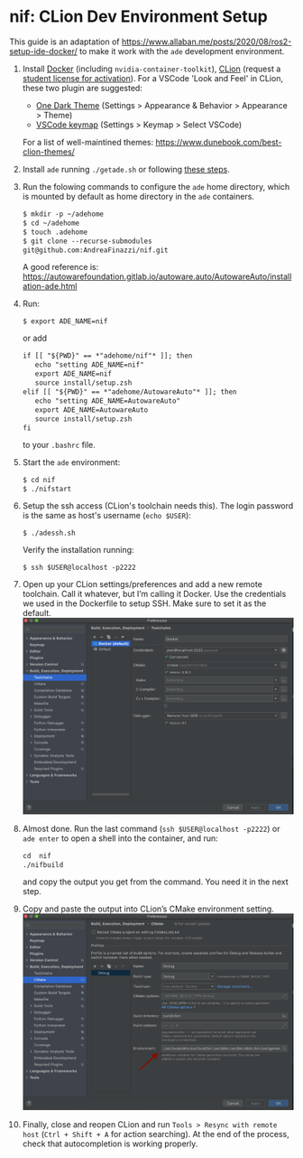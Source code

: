 # nif: CLion Dev Environment Setup

This guide is an adaptation of https://www.allaban.me/posts/2020/08/ros2-setup-ide-docker/ to make it work with the `ade` development environment.

1. Install [Docker](https://docs.docker.com/engine/install/ubuntu/) (including `nvidia-container-toolkit`), [CLion](https://www.jetbrains.com/clion/) (request a [student license for activation](https://www.jetbrains.com/community/education/#students)).
   For a VSCode 'Look and Feel' in CLion, these two plugin are suggested: 
   - [One Dark Theme](https://plugins.jetbrains.com/plugin/11938-one-dark-theme) (Settings > Appearance & Behavior > Appearance > Theme)
    - [VSCode keymap](https://plugins.jetbrains.com/plugin/12062-vscode-keymap) (Settings > Keymap > Select VSCode)
   
   For a list of well-maintined themes: https://www.dunebook.com/best-clion-themes/

1. Install `ade` running `./getade.sh` or following [these steps](https://ade-cli.readthedocs.io/en/latest/install.html).

1. Run the folowing commands to configure the `ade` home directory, which is mounted by default as home directory in the `ade` containers.
   ```shell
   $ mkdir -p ~/adehome
   $ cd ~/adehome
   $ touch .adehome
   $ git clone --recurse-submodules git@github.com:AndreaFinazzi/nif.git
   ```
   A good reference is: https://autowarefoundation.gitlab.io/autoware.auto/AutowareAuto/installation-ade.html

1. Run: 
   ```shell
   $ export ADE_NAME=nif
   ```
   or add 
   ```shell
   if [[ "${PWD}" == *"adehome/nif"* ]]; then
      echo "setting ADE_NAME=nif"
      export ADE_NAME=nif
      source install/setup.zsh
   elif [[ "${PWD}" == *"adehome/AutowareAuto"* ]]; then
      echo "setting ADE_NAME=AutowareAuto"
      export ADE_NAME=AutowareAuto
      source install/setup.zsh
   fi
   ```
   to your `.bashrc` file.

1. Start the `ade` environment:
   ```shell
   $ cd nif
   $ ./nifstart
   ```
   
1. Setup the ssh access (CLion's toolchain needs this). The login password is the same as host's username (`echo $USER`):
   ```shell
   $ ./adessh.sh
   ````
   Verify the installation running:
   ```shell
   $ ssh $USER@localhost -p2222
   ```
   
1. Open up your CLion settings/preferences and add a new remote toolchain. Call it whatever, but I’m calling it Docker. Use the credentials we used in the Dockerfile to setup SSH. Make sure to set it as the default.
![clion toolchain](clion-toolchain-settings.png)

1. Almost done. Run the last command (`ssh $USER@localhost -p2222`) or `ade enter` to open a shell into the container, and run:
   ```shell
   cd  nif
   ./nifbuild
   ```
   and copy the output you get from the command. You need it in the next step.

1. Copy and paste the output into CLion’s CMake environment setting. ![clion cmake env](clion-env-settings.png)
   
1. Finally, close and reopen CLion and run `Tools > Resync with remote host` (`Ctrl + Shift + A` for action searching). At the end of the process, check that autocompletion is working properly.